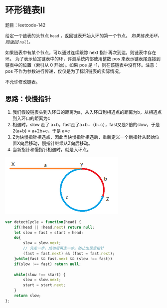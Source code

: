 # 环形链表Ⅱ

题目：leetcode-142

给定一个链表的头节点  `head` ，返回链表开始入环的第一个节点。 *如果链表无环，则返回 `null`。*

如果链表中有某个节点，可以通过连续跟踪 next 指针再次到达，则链表中存在环。 为了表示给定链表中的环，评测系统内部使用整数 pos 来表示链表尾连接到链表中的位置（索引从 0 开始）。如果 pos 是 -1，则在该链表中没有环。注意：pos 不作为参数进行传递，仅仅是为了标识链表的实际情况。

不允许修改链表。



## 思路：快慢指针

1. 我们假设链表头到入环口的距离为a，从入环口到相遇点的距离为b，从相遇点到入环口的距离为c
2. 相遇时，slow 走了 a+b，fast走了a+b+（b+c），fast又是2倍的slow，于是 2(a+b) = a+2b+c，于是 a=c
3. Z为快慢指针相遇点，因此当快慢指针相遇后，重新定义一个新指针从起始位置X向后移动，慢指针继续从Z向后移动。
4. 当新指针和慢指针相遇时，就是入环点。

![链表5](..\assets\链表5.png)

```js
var detectCycle = function(head) {
    if(!head || !head.next) return null;
    let slow = fast = start = head;
    do{
        slow = slow.next;
        // 先走一步，成功后再走一步。防止出现空指针
        (fast = fast.next) && (fast = fast.next);
    }while(fast && fast.next && (slow !== fast))
    if(slow !== fast) return null;

    while(slow !== start) {
        slow = slow.next;
        start = start.next;
    }
    return slow;
};
```

